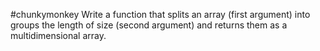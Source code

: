 #chunkymonkey
Write a function that splits an array (first argument) into groups the length of size (second argument) and returns them as a multidimensional array.
